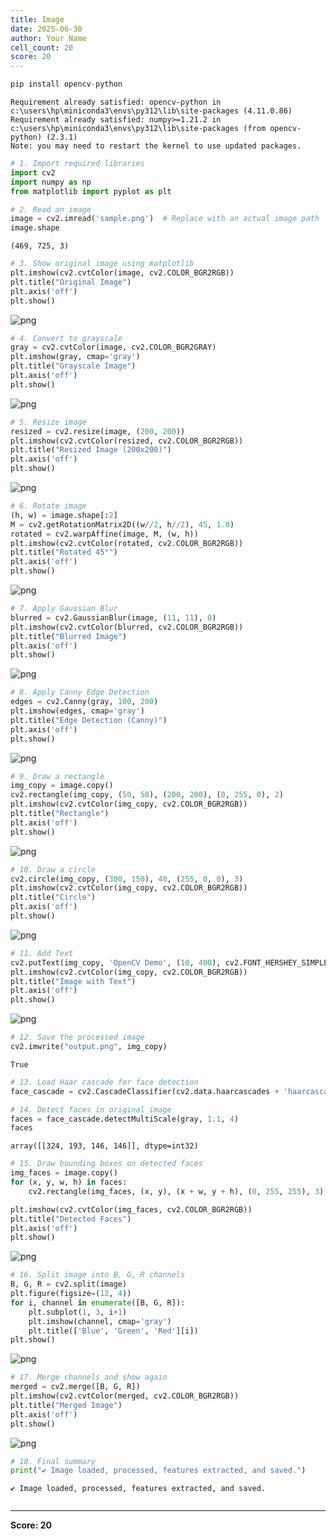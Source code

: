 ```yaml
---
title: Image
date: 2025-06-30
author: Your Name
cell_count: 20
score: 20
---
```


```python
pip install opencv-python

```

    Requirement already satisfied: opencv-python in c:\users\hp\miniconda3\envs\py312\lib\site-packages (4.11.0.86)
    Requirement already satisfied: numpy>=1.21.2 in c:\users\hp\miniconda3\envs\py312\lib\site-packages (from opencv-python) (2.3.1)
    Note: you may need to restart the kernel to use updated packages.
    


```python
# 1. Import required libraries
import cv2
import numpy as np
from matplotlib import pyplot as plt

```


```python
# 2. Read an image
image = cv2.imread('sample.png')  # Replace with an actual image path
image.shape

```




    (469, 725, 3)




```python
# 3. Show original image using matplotlib
plt.imshow(cv2.cvtColor(image, cv2.COLOR_BGR2RGB))
plt.title("Original Image")
plt.axis('off')
plt.show()

```


    
![png](/pynotes/images/image_3_0.png)
    



```python
# 4. Convert to grayscale
gray = cv2.cvtColor(image, cv2.COLOR_BGR2GRAY)
plt.imshow(gray, cmap='gray')
plt.title("Grayscale Image")
plt.axis('off')
plt.show()

```


    
![png](/pynotes/images/image_4_0.png)
    



```python
# 5. Resize image
resized = cv2.resize(image, (200, 200))
plt.imshow(cv2.cvtColor(resized, cv2.COLOR_BGR2RGB))
plt.title("Resized Image (200x200)")
plt.axis('off')
plt.show()

```


    
![png](/pynotes/images/image_5_0.png)
    



```python
# 6. Rotate image
(h, w) = image.shape[:2]
M = cv2.getRotationMatrix2D((w//2, h//2), 45, 1.0)
rotated = cv2.warpAffine(image, M, (w, h))
plt.imshow(cv2.cvtColor(rotated, cv2.COLOR_BGR2RGB))
plt.title("Rotated 45°")
plt.axis('off')
plt.show()

```


    
![png](/pynotes/images/image_6_0.png)
    



```python
# 7. Apply Gaussian Blur
blurred = cv2.GaussianBlur(image, (11, 11), 0)
plt.imshow(cv2.cvtColor(blurred, cv2.COLOR_BGR2RGB))
plt.title("Blurred Image")
plt.axis('off')
plt.show()

```


    
![png](/pynotes/images/image_7_0.png)
    



```python
# 8. Apply Canny Edge Detection
edges = cv2.Canny(gray, 100, 200)
plt.imshow(edges, cmap='gray')
plt.title("Edge Detection (Canny)")
plt.axis('off')
plt.show()

```


    
![png](/pynotes/images/image_8_0.png)
    



```python
# 9. Draw a rectangle
img_copy = image.copy()
cv2.rectangle(img_copy, (50, 50), (200, 200), (0, 255, 0), 2)
plt.imshow(cv2.cvtColor(img_copy, cv2.COLOR_BGR2RGB))
plt.title("Rectangle")
plt.axis('off')
plt.show()

```


    
![png](/pynotes/images/image_9_0.png)
    



```python
# 10. Draw a circle
cv2.circle(img_copy, (300, 150), 40, (255, 0, 0), 3)
plt.imshow(cv2.cvtColor(img_copy, cv2.COLOR_BGR2RGB))
plt.title("Circle")
plt.axis('off')
plt.show()

```


    
![png](/pynotes/images/image_10_0.png)
    



```python
# 11. Add Text
cv2.putText(img_copy, 'OpenCV Demo', (10, 400), cv2.FONT_HERSHEY_SIMPLEX, 1, (255, 255, 255), 2)
plt.imshow(cv2.cvtColor(img_copy, cv2.COLOR_BGR2RGB))
plt.title("Image with Text")
plt.axis('off')
plt.show()

```


    
![png](/pynotes/images/image_11_0.png)
    



```python
# 12. Save the processed image
cv2.imwrite("output.png", img_copy)

```




    True




```python
# 13. Load Haar cascade for face detection
face_cascade = cv2.CascadeClassifier(cv2.data.haarcascades + 'haarcascade_frontalface_default.xml')

```


```python
# 14. Detect faces in original image
faces = face_cascade.detectMultiScale(gray, 1.1, 4)
faces

```




    array([[324, 193, 146, 146]], dtype=int32)




```python
# 15. Draw bounding boxes on detected faces
img_faces = image.copy()
for (x, y, w, h) in faces:
    cv2.rectangle(img_faces, (x, y), (x + w, y + h), (0, 255, 255), 3)

plt.imshow(cv2.cvtColor(img_faces, cv2.COLOR_BGR2RGB))
plt.title("Detected Faces")
plt.axis('off')
plt.show()

```


    
![png](/pynotes/images/image_15_0.png)
    



```python
# 16. Split image into B, G, R channels
B, G, R = cv2.split(image)
plt.figure(figsize=(12, 4))
for i, channel in enumerate([B, G, R]):
    plt.subplot(1, 3, i+1)
    plt.imshow(channel, cmap='gray')
    plt.title(['Blue', 'Green', 'Red'][i])
plt.show()

```


    
![png](/pynotes/images/image_16_0.png)
    



```python
# 17. Merge channels and show again
merged = cv2.merge([B, G, R])
plt.imshow(cv2.cvtColor(merged, cv2.COLOR_BGR2RGB))
plt.title("Merged Image")
plt.axis('off')
plt.show()

```


    
![png](/pynotes/images/image_17_0.png)
    



```python
# 18. Final summary
print("✔ Image loaded, processed, features extracted, and saved.")

```

    ✔ Image loaded, processed, features extracted, and saved.
    


```python

```


---
**Score: 20**